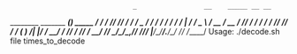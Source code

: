                                    _                 __    _____ __ __
   ________  _______  ____________(_)   _____       / /_  / ___// // /
  / ___/ _ \/ ___/ / / / ___/ ___/ / | / / _ \     / __ \/ __ \/ // /_
 / /  /  __/ /__/ /_/ / /  (__  ) /| |/ /  __/    / /_/ / /_/ /__  __/
/_/   \___/\___/\__,_/_/  /____/_/ |___/\___/____/_.___/\____/  /_/
                                           /_____/
Usage: ./decode.sh file times_to_decode
